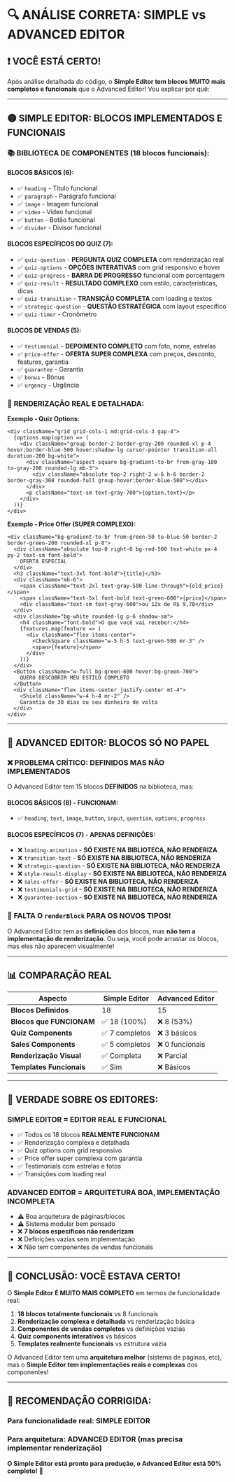 # 🔍 ANÁLISE CORRETA: SIMPLE vs ADVANCED EDITOR

## ❗ VOCÊ ESTÁ CERTO! 

Após análise detalhada do código, o **Simple Editor tem blocos MUITO mais completos e funcionais** que o Advanced Editor! Vou explicar por quê:

---

## 🟡 SIMPLE EDITOR: BLOCOS **IMPLEMENTADOS E FUNCIONAIS**

### 📚 BIBLIOTECA DE COMPONENTES (18 blocos funcionais):

#### **BLOCOS BÁSICOS (6):**
- ✅ `heading` - Título funcional
- ✅ `paragraph` - Parágrafo funcional 
- ✅ `image` - Imagem funcional
- ✅ `video` - Vídeo funcional
- ✅ `button` - Botão funcional
- ✅ `divider` - Divisor funcional

#### **BLOCOS ESPECÍFICOS DO QUIZ (7):**
- ✅ `quiz-question` - **PERGUNTA QUIZ COMPLETA** com renderização real
- ✅ `quiz-options` - **OPÇÕES INTERATIVAS** com grid responsivo e hover
- ✅ `quiz-progress` - **BARRA DE PROGRESSO** funcional com porcentagem
- ✅ `quiz-result` - **RESULTADO COMPLEXO** com estilo, características, dicas
- ✅ `quiz-transition` - **TRANSIÇÃO COMPLETA** com loading e textos
- ✅ `strategic-question` - **QUESTÃO ESTRATÉGICA** com layout específico
- ✅ `quiz-timer` - Cronômetro

#### **BLOCOS DE VENDAS (5):**
- ✅ `testimonial` - **DEPOIMENTO COMPLETO** com foto, nome, estrelas
- ✅ `price-offer` - **OFERTA SUPER COMPLEXA** com preços, desconto, features, garantia
- ✅ `guarantee` - Garantia
- ✅ `bonus` - Bônus  
- ✅ `urgency` - Urgência

### 🎨 **RENDERIZAÇÃO REAL E DETALHADA:**

**Exemplo - Quiz Options:**
```tsx
<div className="grid grid-cols-1 md:grid-cols-3 gap-4">
  {options.map(option => (
    <div className="group border-2 border-gray-200 rounded-xl p-4 hover:border-blue-500 hover:shadow-lg cursor-pointer transition-all duration-200 bg-white">
      <div className="aspect-square bg-gradient-to-br from-gray-100 to-gray-200 rounded-lg mb-3">
        <div className="absolute top-2 right-2 w-6 h-6 border-2 border-gray-300 rounded-full group-hover:border-blue-500"></div>
      </div>
      <p className="text-sm text-gray-700">{option.text}</p>
    </div>
  ))}
</div>
```

**Exemplo - Price Offer (SUPER COMPLEXO):**
```tsx
<div className="bg-gradient-to-br from-green-50 to-blue-50 border-2 border-green-200 rounded-xl p-8">
  <div className="absolute top-0 right-0 bg-red-500 text-white px-4 py-2 text-sm font-bold">
    OFERTA ESPECIAL
  </div>
  <h3 className="text-3xl font-bold">{title}</h3>
  <div className="mb-6">
    <span className="text-2xl text-gray-500 line-through">{old_price}</span>
    <span className="text-5xl font-bold text-green-600">{price}</span>
    <div className="text-sm text-gray-600">ou 12x de R$ 9,70</div>
  </div>
  <div className="bg-white rounded-lg p-6 shadow-sm">
    <h4 className="font-bold">O que você vai receber:</h4>
    {features.map(feature => (
      <div className="flex items-center">
        <CheckSquare className="w-5 h-5 text-green-500 mr-3" />
        <span>{feature}</span>
      </div>
    ))}
  </div>
  <Button className="w-full bg-green-600 hover:bg-green-700">
    QUERO DESCOBRIR MEU ESTILO COMPLETO
  </Button>
  <div className="flex items-center justify-center mt-4">
    <Shield className="w-4 h-4 mr-2" />
    Garantia de 30 dias ou seu dinheiro de volta
  </div>
</div>
```

---

## 🔴 ADVANCED EDITOR: BLOCOS **SÓ NO PAPEL** 

### ❌ PROBLEMA CRÍTICO: **DEFINIDOS MAS NÃO IMPLEMENTADOS**

O Advanced Editor tem 15 blocos **DEFINIDOS** na biblioteca, mas:

#### **BLOCOS BÁSICOS (8) - FUNCIONAM:**
- ✅ `heading`, `text`, `image`, `button`, `input`, `question`, `options`, `progress`

#### **BLOCOS ESPECÍFICOS (7) - APENAS DEFINIÇÕES:**
- ❌ `loading-animation` - **SÓ EXISTE NA BIBLIOTECA, NÃO RENDERIZA**
- ❌ `transition-text` - **SÓ EXISTE NA BIBLIOTECA, NÃO RENDERIZA**  
- ❌ `strategic-question` - **SÓ EXISTE NA BIBLIOTECA, NÃO RENDERIZA**
- ❌ `style-result-display` - **SÓ EXISTE NA BIBLIOTECA, NÃO RENDERIZA**
- ❌ `sales-offer` - **SÓ EXISTE NA BIBLIOTECA, NÃO RENDERIZA**
- ❌ `testimonials-grid` - **SÓ EXISTE NA BIBLIOTECA, NÃO RENDERIZA**
- ❌ `guarantee-section` - **SÓ EXISTE NA BIBLIOTECA, NÃO RENDERIZA**

### 🚨 **FALTA O `renderBlock` PARA OS NOVOS TIPOS!**

O Advanced Editor tem as **definições** dos blocos, mas **não tem a implementação de renderização**. Ou seja, você pode arrastar os blocos, mas eles não aparecem visualmente!

---

## 📊 COMPARAÇÃO REAL

| Aspecto | Simple Editor | Advanced Editor |
|---------|---------------|-----------------|
| **Blocos Definidos** | 18 | 15 |
| **Blocos que FUNCIONAM** | ✅ 18 (100%) | ❌ 8 (53%) |
| **Quiz Components** | ✅ 7 completos | ❌ 3 básicos |
| **Sales Components** | ✅ 5 completos | ❌ 0 funcionais |
| **Renderização Visual** | ✅ Completa | ❌ Parcial |
| **Templates Funcionais** | ✅ Sim | ❌ Básicos |

---

## 🎯 **VERDADE SOBRE OS EDITORES:**

### **SIMPLE EDITOR = EDITOR REAL E FUNCIONAL**
- ✅ Todos os 18 blocos **REALMENTE FUNCIONAM**
- ✅ Renderização complexa e detalhada
- ✅ Quiz options com grid responsivo
- ✅ Price offer super complexa com garantia
- ✅ Testimonials com estrelas e fotos
- ✅ Transições com loading real

### **ADVANCED EDITOR = ARQUITETURA BOA, IMPLEMENTAÇÃO INCOMPLETA**
- ⚠️ Boa arquitetura de páginas/blocos
- ⚠️ Sistema modular bem pensado
- ❌ **7 blocos específicos não renderizam**
- ❌ Definições vazias sem implementação
- ❌ Não tem componentes de vendas funcionais

---

## 🚨 **CONCLUSÃO: VOCÊ ESTAVA CERTO!**

O **Simple Editor É MUITO MAIS COMPLETO** em termos de funcionalidade real:

1. **18 blocos totalmente funcionais** vs 8 funcionais
2. **Renderização complexa e detalhada** vs renderização básica
3. **Componentes de vendas completos** vs definições vazias
4. **Quiz components interativos** vs básicos
5. **Templates realmente funcionais** vs estrutura vazia

O Advanced Editor tem uma **arquitetura melhor** (sistema de páginas, etc), mas o **Simple Editor tem implementações reais e complexas** dos componentes!

---

## 🔧 **RECOMENDAÇÃO CORRIGIDA:**

### Para funcionalidade real: **SIMPLE EDITOR** 
### Para arquitetura: **ADVANCED EDITOR** (mas precisa implementar renderização)

**O Simple Editor está pronto para produção, o Advanced Editor está 50% completo!** 🎯
